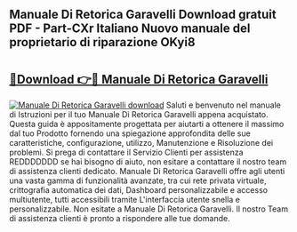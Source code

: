 ## Manuale Di Retorica Garavelli Download gratuit PDF - Part-CXr Italiano Nuovo manuale del proprietario di riparazione OKyi8

# <h2><a href="http://dff7rm.blite.top/?on=Manuale+Di+Retorica+Garavelli">🔗Download 👉🔴 Manuale Di Retorica Garavelli</a></h2>

[![Manuale Di Retorica Garavelli download](https://i.imgur.com/lujVjoI.png)](http://dff7rm.blite.top/?on=Manuale+Di+Retorica+Garavelli)
Saluti e benvenuto nel manuale di Istruzioni per il tuo Manuale Di Retorica Garavelli appena acquistato. Questa guida è appositamente progettata per aiutarti a ottenere il massimo dal tuo Prodotto fornendo una spiegazione approfondita delle sue caratteristiche, configurazione, utilizzo, Manutenzione e Risoluzione dei problemi. Si prega di contattare il Servizio Clienti per assistenza REDDDDDDD se hai bisogno di aiuto, non esitare a contattare il nostro team di assistenza clienti dedicato. Manuale Di Retorica Garavelli offre agli utenti una vasta gamma di funzionalità avanzate, tra cui rete privata virtuale, crittografia automatica dei dati, Dashboard personalizzabile e accesso multiutente, tutti accessibili tramite L'interfaccia utente snella e personalizzabile. Non esitate a Manuale Di Retorica Garavelli. Il nostro Team di assistenza clienti è pronto a rispondere alle tue domande.
